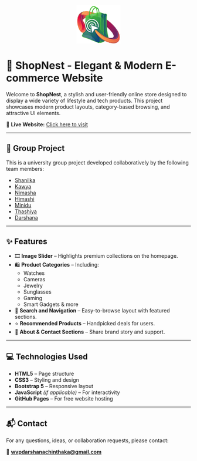 <p align="center">
  <img src="images/logo.png" alt="ShopNest Logo" width="120" />
</p>

# 🛒 ShopNest - Elegant & Modern E-commerce Website

Welcome to **ShopNest**, a stylish and user-friendly online store designed to display a wide variety of lifestyle and tech products. This project showcases modern product layouts, category-based browsing, and attractive UI elements.

🔗 **Live Website:** [Click here to visit](https://darshanachinthaka.github.io/web-project-EC/)

---

## 👥 Group Project

This is a university group project developed collaboratively by the following team members:

- [Shanilka](https://github.com/shanilka1)
- [Kawya](https://github.com/KawyaDissanayaka)
- [Nimasha](https://github.com/nimashagayathri)
- [Himashi](https://github.com/HimashiLenora)
- [Minidu](https://github.com/minidu1)
- [Thashiya](https://github.com/thashiya12)
- [Darshana](https://github.com/DarshanaChinthaka)

---

## ✨ Features

- 🎞️ **Image Slider** – Highlights premium collections on the homepage.
- 🛍️ **Product Categories** – Including:
  - Watches
  - Cameras
  - Jewelry
  - Sunglasses
  - Gaming
  - Smart Gadgets & more
- 🔎 **Search and Navigation** – Easy-to-browse layout with featured sections.
- ⭐ **Recommended Products** – Handpicked deals for users.
- 🧾 **About & Contact Sections** – Share brand story and support.

---

## 💻 Technologies Used

- **HTML5** – Page structure
- **CSS3** – Styling and design
- **Bootstrap 5** – Responsive layout
- **JavaScript** *(if applicable)* – For interactivity
- **GitHub Pages** – For free website hosting


---

## 📬 Contact

For any questions, ideas, or collaboration requests, please contact:

📧 **wvpdarshanachinthaka@gmail.com**

